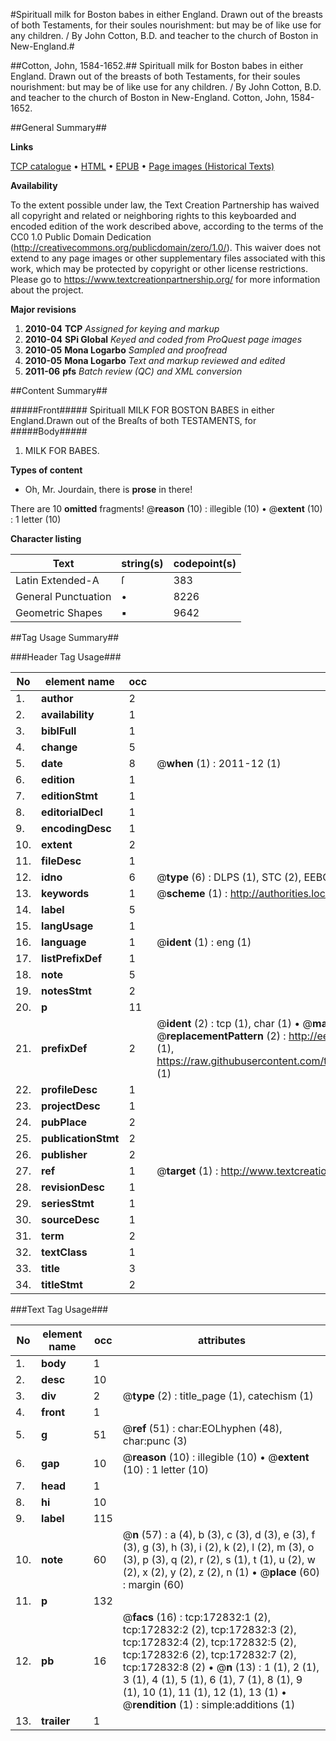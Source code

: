 #Spirituall milk for Boston babes in either England. Drawn out of the breasts of both Testaments, for their soules nourishment: but may be of like use for any children. / By John Cotton, B.D. and teacher to the church of Boston in New-England.#

##Cotton, John, 1584-1652.##
Spirituall milk for Boston babes in either England. Drawn out of the breasts of both Testaments, for their soules nourishment: but may be of like use for any children. / By John Cotton, B.D. and teacher to the church of Boston in New-England.
Cotton, John, 1584-1652.

##General Summary##

**Links**

[TCP catalogue](http://www.ota.ox.ac.uk/tcp/)  • 
[HTML](http://tei.it.ox.ac.uk/tcp/Texts-HTML/free/A80/A80636.html)  • 
[EPUB](http://tei.it.ox.ac.uk/tcp/Texts-EPUB/free/A80/A80636.epub) • 
[Page images (Historical Texts)](https://historicaltexts.jisc.ac.uk/eebo-47682878e)

**Availability**

To the extent possible under law, the Text Creation Partnership has waived all copyright and related or neighboring rights to this keyboarded and encoded edition of the work described above, according to the terms of the CC0 1.0 Public Domain Dedication (http://creativecommons.org/publicdomain/zero/1.0/). This waiver does not extend to any page images or other supplementary files associated with this work, which may be protected by copyright or other license restrictions. Please go to https://www.textcreationpartnership.org/ for more information about the project.

**Major revisions**

1. __2010-04__ __TCP__ *Assigned for keying and markup*
1. __2010-04__ __SPi Global__ *Keyed and coded from ProQuest page images*
1. __2010-05__ __Mona Logarbo__ *Sampled and proofread*
1. __2010-05__ __Mona Logarbo__ *Text and markup reviewed and edited*
1. __2011-06__ __pfs__ *Batch review (QC) and XML conversion*

##Content Summary##

#####Front#####
Spirituall MILK FOR BOSTON BABES in either England.Drawn out of the Breaſts of both TESTAMENTS, for 
#####Body#####

1. MILK FOR BABES.

**Types of content**

  * Oh, Mr. Jourdain, there is **prose** in there!

There are 10 **omitted** fragments! 
 @__reason__ (10) : illegible (10)  •  @__extent__ (10) : 1 letter (10)

**Character listing**


|Text|string(s)|codepoint(s)|
|---|---|---|
|Latin Extended-A|ſ|383|
|General Punctuation|•|8226|
|Geometric Shapes|▪|9642|

##Tag Usage Summary##

###Header Tag Usage###

|No|element name|occ|attributes|
|---|---|---|---|
|1.|__author__|2||
|2.|__availability__|1||
|3.|__biblFull__|1||
|4.|__change__|5||
|5.|__date__|8| @__when__ (1) : 2011-12 (1)|
|6.|__edition__|1||
|7.|__editionStmt__|1||
|8.|__editorialDecl__|1||
|9.|__encodingDesc__|1||
|10.|__extent__|2||
|11.|__fileDesc__|1||
|12.|__idno__|6| @__type__ (6) : DLPS (1), STC (2), EEBO-CITATION (1), OCLC (1), VID (1)|
|13.|__keywords__|1| @__scheme__ (1) : http://authorities.loc.gov/ (1)|
|14.|__label__|5||
|15.|__langUsage__|1||
|16.|__language__|1| @__ident__ (1) : eng (1)|
|17.|__listPrefixDef__|1||
|18.|__note__|5||
|19.|__notesStmt__|2||
|20.|__p__|11||
|21.|__prefixDef__|2| @__ident__ (2) : tcp (1), char (1)  •  @__matchPattern__ (2) : ([0-9\-]+):([0-9IVX]+) (1), (.+) (1)  •  @__replacementPattern__ (2) : http://eebo.chadwyck.com/downloadtiff?vid=$1&page=$2 (1), https://raw.githubusercontent.com/textcreationpartnership/Texts/master/tcpchars.xml#$1 (1)|
|22.|__profileDesc__|1||
|23.|__projectDesc__|1||
|24.|__pubPlace__|2||
|25.|__publicationStmt__|2||
|26.|__publisher__|2||
|27.|__ref__|1| @__target__ (1) : http://www.textcreationpartnership.org/docs/. (1)|
|28.|__revisionDesc__|1||
|29.|__seriesStmt__|1||
|30.|__sourceDesc__|1||
|31.|__term__|2||
|32.|__textClass__|1||
|33.|__title__|3||
|34.|__titleStmt__|2||


###Text Tag Usage###

|No|element name|occ|attributes|
|---|---|---|---|
|1.|__body__|1||
|2.|__desc__|10||
|3.|__div__|2| @__type__ (2) : title_page (1), catechism (1)|
|4.|__front__|1||
|5.|__g__|51| @__ref__ (51) : char:EOLhyphen (48), char:punc (3)|
|6.|__gap__|10| @__reason__ (10) : illegible (10)  •  @__extent__ (10) : 1 letter (10)|
|7.|__head__|1||
|8.|__hi__|10||
|9.|__label__|115||
|10.|__note__|60| @__n__ (57) : a (4), b (3), c (3), d (3), e (3), f (3), g (3), h (3), i (2), k (2), l (2), m (3), o (3), p (3), q (2), r (2), s (1), t (1), u (2), w (2), x (2), y (2), z (2), n (1)  •  @__place__ (60) : margin (60)|
|11.|__p__|132||
|12.|__pb__|16| @__facs__ (16) : tcp:172832:1 (2), tcp:172832:2 (2), tcp:172832:3 (2), tcp:172832:4 (2), tcp:172832:5 (2), tcp:172832:6 (2), tcp:172832:7 (2), tcp:172832:8 (2)  •  @__n__ (13) : 1 (1), 2 (1), 3 (1), 4 (1), 5 (1), 6 (1), 7 (1), 8 (1), 9 (1), 10 (1), 11 (1), 12 (1), 13 (1)  •  @__rendition__ (1) : simple:additions (1)|
|13.|__trailer__|1||
